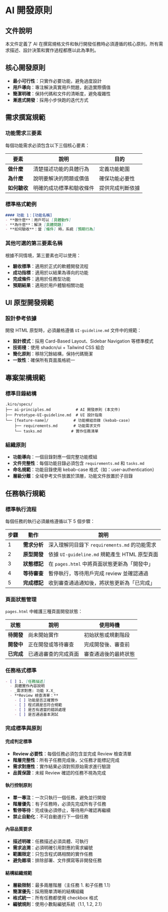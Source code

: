 # AI 開發原則

## 文件說明
本文件定義了 AI 在撰寫規格文件和執行開發任務時必須遵循的核心原則。所有需求描述、設計決策和實作過程都應以此為準則。

## 核心開發原則
- **最小可行性**：只實作必要功能，避免過度設計
- **用戶導向**：專注解決真實用戶問題，創造實際價值
- **簡潔明確**：保持代碼和文件的清晰度，避免複雜性
- **漸進式開發**：採用小步快跑的迭代方式

## 需求撰寫規範

### 功能需求三要素
每個功能需求必須包含以下三個核心要素：

| 要素 | 說明 | 目的 |
|------|------|------|
| **做什麼** | 清楚描述功能的具體行為 | 定義功能範圍 |
| **為什麼** | 說明要解決的問題或價值 | 確保功能必要性 |
| **如何驗收** | 明確的成功標準和驗收條件 | 提供完成判斷依據 |

### 標準格式範例
```markdown
#### 功能 1：[功能名稱]
- **做什麼**：用戶可以 [具體動作]
- **為什麼**：解決 [具體問題]
- **如何驗收**：當 [條件] 時，系統 [預期行為]
```

### 其他可選的第三要素名稱
根據不同情境，第三要素也可以使用：
- **驗收標準**：適用於正式的軟體開發流程
- **成功指標**：適用於以結果為導向的功能
- **完成條件**：適用於任務型功能
- **預期結果**：適用於用戶體驗相關功能

## UI 原型開發規範

### 設計參考依據
開發 HTML 原型時，必須嚴格遵循 `UI-guideline.md` 文件中的規範：

- **設計模式**：採用 Card-Based Layout、Sidebar Navigation 等標準模式
- **技術棧**：使用 shadcn/ui + Tailwind CSS 組合
- **簡化原則**：移除冗餘結構，保持代碼簡潔
- **一致性**：確保所有頁面風格統一

## 專案架構規範

### 標準目錄結構
```
.kiro/specs/
├── ai-principles.md           # AI 開發原則 (本文件)
├── Prototype-UI-guideline.md  # UI 設計指南
└── [feature-name]/           # 功能模組目錄 (kebab-case)
    ├── requirements.md       # 功能需求文件
    └── tasks.md             # 實作任務清單
```

### 組織原則
- **功能導向**：一個目錄對應一個完整功能模組
- **文件完整性**：每個功能目錄必須包含 `requirements.md` 和 `tasks.md`
- **命名規範**：功能目錄使用 kebab-case 格式（如：user-authentication）
- **層級分離**：全域參考文件放置於頂層，功能文件放置於子目錄

## 任務執行規範

### 標準執行流程
每個任務的執行必須嚴格遵循以下 5 個步驟：

| 步驟 | 動作 | 說明 |
|------|------|------|
| 1 | **需求分析** | 深入理解同目錄下 `requirements.md` 的功能需求 |
| 2 | **原型開發** | 依據 `UI-guideline.md` 規範產生 HTML 原型頁面 |
| 3 | **狀態標記** | 在 `pages.html` 中將頁面狀態更新為「開發中」 |
| 4 | **等待審查** | 暫停執行，等待用戶完成 review 並確認通過 |
| 5 | **完成標記** | 收到審查通過通知後，將狀態更新為「已完成」 |

### 頁面狀態管理
`pages.html` 中維護三種頁面開發狀態：

| 狀態 | 說明 | 使用時機 |
|------|------|----------|
| **待開發** | 尚未開始實作 | 初始狀態或規劃階段 |
| **開發中** | 正在開發或等待審查 | 完成開發後、審查前 |
| **已完成** | 已通過審查的完成頁面 | 審查通過後的最終狀態 |

### 任務格式標準
```markdown
- [ ] 1. [任務描述]
  - 具體實作內容說明
  - _需求對應: 功能 X.X_
  - **Review 檢查清單：**
    - [ ] 功能是否正確實作
    - [ ] 程式碼是否符合規範
    - [ ] 是否有適當的錯誤處理
    - [ ] 是否通過基本測試
```

### 完成標準與原則

#### 完成判定標準
- **Review 必要性**：每個任務必須包含並完成 Review 檢查清單
- **階層完整性**：所有子任務完成後，父任務才能標記完成
- **需求對應性**：實作結果必須對照原始需求進行驗證
- **品質保證**：未經 Review 確認的任務不視為完成

#### 執行控制原則
- **單一專注**：一次只執行一個任務，避免並行開發
- **階層優先**：有子任務時，必須先完成所有子任務
- **暫停等待**：完成後必須停止，等待用戶確認再繼續
- **禁止自動化**：不可自動進行下一個任務

#### 內容品質要求
- **描述明確**：任務描述必須具體、可執行
- **需求追溯**：必須明確引用對應的需求編號
- **範圍限定**：只包含程式碼相關的實作任務
- **避免雜項**：排除部署、文件撰寫等非開發任務

#### 結構組織規範
- **層級限制**：最多兩層階層（主任務 1. 和子任務 1.1）
- **簡潔優先**：採用簡單清晰的結構組織
- **格式統一**：所有任務都使用 checkbox 格式
- **編號規則**：使用小數點編號系統（1.1, 1.2, 2.1）
